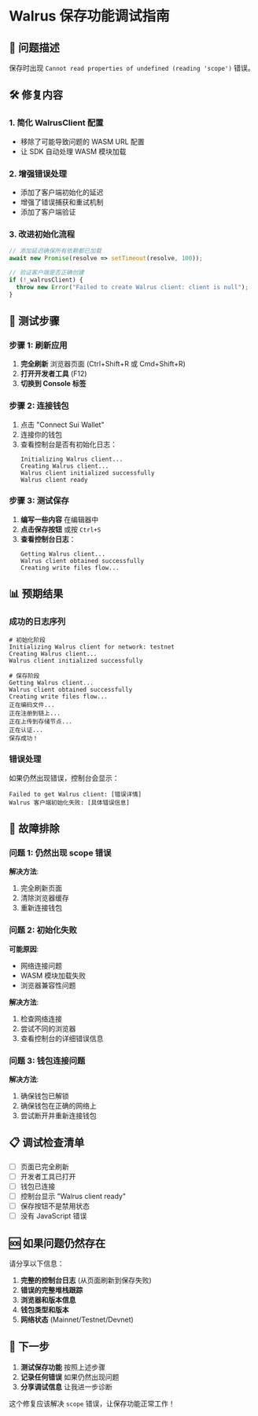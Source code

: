 # Walrus 保存功能调试指南

## 🐛 问题描述

保存时出现 `Cannot read properties of undefined (reading 'scope')` 错误。

## 🛠️ 修复内容

### 1. 简化 WalrusClient 配置
- 移除了可能导致问题的 WASM URL 配置
- 让 SDK 自动处理 WASM 模块加载

### 2. 增强错误处理
- 添加了客户端初始化的延迟
- 增强了错误捕获和重试机制
- 添加了客户端验证

### 3. 改进初始化流程
```typescript
// 添加延迟确保所有依赖都已加载
await new Promise(resolve => setTimeout(resolve, 100));

// 验证客户端是否正确创建
if (!_walrusClient) {
  throw new Error("Failed to create Walrus client: client is null");
}
```

## 🧪 测试步骤

### 步骤 1: 刷新应用
1. **完全刷新** 浏览器页面 (Ctrl+Shift+R 或 Cmd+Shift+R)
2. **打开开发者工具** (F12)
3. **切换到 Console 标签**

### 步骤 2: 连接钱包
1. 点击 "Connect Sui Wallet"
2. 连接你的钱包
3. 查看控制台是否有初始化日志：
   ```
   Initializing Walrus client...
   Creating Walrus client...
   Walrus client initialized successfully
   Walrus client ready
   ```

### 步骤 3: 测试保存
1. **编写一些内容** 在编辑器中
2. **点击保存按钮** 或按 `Ctrl+S`
3. **查看控制台日志**：
   ```
   Getting Walrus client...
   Walrus client obtained successfully
   Creating write files flow...
   ```

## 📊 预期结果

### 成功的日志序列
```
# 初始化阶段
Initializing Walrus client for network: testnet
Creating Walrus client...
Walrus client initialized successfully

# 保存阶段
Getting Walrus client...
Walrus client obtained successfully
Creating write files flow...
正在编码文件...
正在注册到链上...
正在上传到存储节点...
正在认证...
保存成功！
```

### 错误处理
如果仍然出现错误，控制台会显示：
```
Failed to get Walrus client: [错误详情]
Walrus 客户端初始化失败: [具体错误信息]
```

## 🔧 故障排除

### 问题 1: 仍然出现 scope 错误
**解决方法**:
1. 完全刷新页面
2. 清除浏览器缓存
3. 重新连接钱包

### 问题 2: 初始化失败
**可能原因**:
- 网络连接问题
- WASM 模块加载失败
- 浏览器兼容性问题

**解决方法**:
1. 检查网络连接
2. 尝试不同的浏览器
3. 查看控制台的详细错误信息

### 问题 3: 钱包连接问题
**解决方法**:
1. 确保钱包已解锁
2. 确保钱包在正确的网络上
3. 尝试断开并重新连接钱包

## 📋 调试检查清单

- [ ] 页面已完全刷新
- [ ] 开发者工具已打开
- [ ] 钱包已连接
- [ ] 控制台显示 "Walrus client ready"
- [ ] 保存按钮不是禁用状态
- [ ] 没有 JavaScript 错误

## 🆘 如果问题仍然存在

请分享以下信息：

1. **完整的控制台日志** (从页面刷新到保存失败)
2. **错误的完整堆栈跟踪**
3. **浏览器和版本信息**
4. **钱包类型和版本**
5. **网络状态** (Mainnet/Testnet/Devnet)

## 🎯 下一步

1. **测试保存功能** 按照上述步骤
2. **记录任何错误** 如果仍然出现问题
3. **分享调试信息** 让我进一步诊断

这个修复应该解决 `scope` 错误，让保存功能正常工作！
